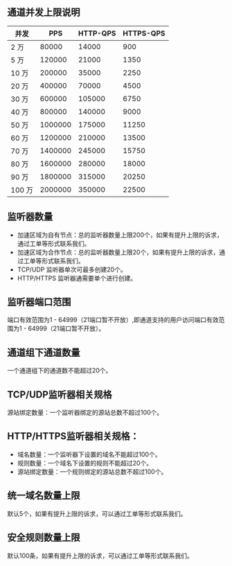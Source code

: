 ## 通道并发上限说明
| 并发    | PPS     | HTTP-QPS | HTTPS-QPS |
|-------|---------|----------|-----------|
| 2 万   | 80000   | 14000    | 900       |
| 5 万   | 120000  | 21000    | 1350      |
| 10 万  | 200000  | 35000    | 2250      |
| 20 万  | 400000  | 70000    | 4500      |
| 30 万  | 600000  | 105000   | 6750      |
| 40 万  | 800000  | 140000   | 9000      |
| 50 万  | 1000000 | 175000   | 11250     |
| 60 万  | 1200000 | 210000   | 13500     |
| 70 万  | 1400000 | 245000   | 15750     |
| 80 万  | 1600000 | 280000   | 18000     |
| 90 万  | 1800000 | 315000   | 20250     |
| 100 万 | 2000000 | 350000   | 22500     |


## 监听器数量
- 加速区域为自有节点：总的监听器数量上限200个，如果有提升上限的诉求，通过工单等形式联系我们。
- 加速区域为合作节点：总的监听器数量上限20个，如果有提升上限的诉求，通过工单等形式联系我们。
- TCP/UDP 监听器单次可最多创建20个。
- HTTP/HTTPS 监听器通需要单个进行创建。

## 监听器端口范围
端口有效范围为1 - 64999（21端口暂不开放）,即通道支持的用户访问端口有效范围为1 - 64999（21端口暂不开放）。

## 通道组下通道数量
一个通道组下的通道数不能超过20个。

## TCP/UDP监听器相关规格
源站绑定数量：一个监听器绑定的源站总数不超过100个。

## HTTP/HTTPS监听器相关规格：
- 域名数量：一个监听器下设置的域名不能超过100个。
- 规则数量：一个域名下设置的规则不能超过20个。
- 源站绑定数量：一个规则绑定的源站总数不超过100个。

## 统一域名数量上限
默认5个，如果有提升上限的诉求，可以通过工单等形式联系我们。

## 安全规则数量上限
默认100条，如果有提升上限的诉求，可以通过工单等形式联系我们。
